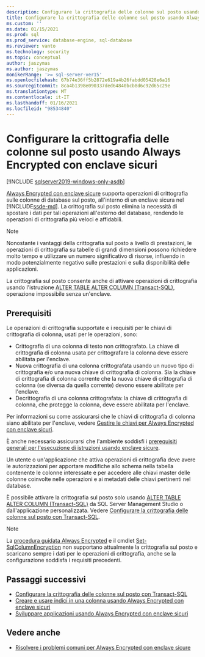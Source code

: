```yaml
---
description: Configurare la crittografia delle colonne sul posto usando Always Encrypted con enclave sicuri
title: Configurare la crittografia delle colonne sul posto usando Always Encrypted con enclave sicuri | Microsoft Docs
ms.custom: ''
ms.date: 01/15/2021
ms.prod: sql
ms.prod_service: database-engine, sql-database
ms.reviewer: vanto
ms.technology: security
ms.topic: conceptual
author: jaszymas
ms.author: jaszymas
monikerRange: '>= sql-server-ver15'
ms.openlocfilehash: 67b74e36ff5b2872e619a4b26fabdd05428e6a16
ms.sourcegitcommit: 8ca4b1398e090337ded64840bcb8d6c92d65c29e
ms.translationtype: MT
ms.contentlocale: it-IT
ms.lasthandoff: 01/16/2021
ms.locfileid: "98534840"
---
```

# <a name="configure-column-encryption-in-place-using-always-encrypted-with-secure-enclaves"></a>Configurare la crittografia delle colonne sul posto usando Always Encrypted con enclave sicuri 
[!INCLUDE [sqlserver2019-windows-only-asdb](../../../includes/applies-to-version/sqlserver2019-windows-only-asdb.md)]

[Always Encrypted con enclave sicure](always-encrypted-enclaves.md) supporta operazioni di crittografia sulle colonne di database sul posto, all'interno di un enclave sicura nel [!INCLUDE[ssde-md](../../../includes/ssde-md.md)]. La crittografia sul posto elimina la necessità di spostare i dati per tali operazioni all'esterno del database, rendendo le operazioni di crittografia più veloci e affidabili. 

> [!NOTE]
> Nonostante i vantaggi della crittografia sul posto a livello di prestazioni, le operazioni di crittografia su tabelle di grandi dimensioni possono richiedere molto tempo e utilizzare un numero significativo di risorse, influendo in modo potenzialmente negativo sulle prestazioni e sulla disponibilità delle applicazioni.

La crittografia sul posto consente anche di attivare operazioni di crittografia usando l'istruzione [ALTER TABLE ALTER COLUMN (Transact-SQL)](../../../t-sql/statements/alter-table-transact-sql.md), operazione impossibile senza un'enclave.

## <a name="prerequisites"></a>Prerequisiti
Le operazioni di crittografia supportate e i requisiti per le chiavi di crittografia di colonna, usati per le operazioni, sono:
- Crittografia di una colonna di testo non crittografato. La chiave di crittografia di colonna usata per crittografare la colonna deve essere abilitata per l'enclave.
- Nuova crittografia di una colonna crittografata usando un nuovo tipo di crittografia e/o una nuova chiave di crittografia di colonna. Sia la chiave di crittografia di colonna corrente che la nuova chiave di crittografia di colonna (se diversa da quella corrente) devono essere abilitate per l'enclave.
- Decrittografia di una colonna crittografata: la chiave di crittografia di colonna, che protegge la colonna, deve essere abilitata per l'enclave.

Per informazioni su come assicurarsi che le chiavi di crittografia di colonna siano abilitate per l'enclave, vedere [Gestire le chiavi per Always Encrypted con enclave sicuri](always-encrypted-enclaves-manage-keys.md).

È anche necessario assicurarsi che l'ambiente soddisfi i [prerequisiti generali per l'esecuzione di istruzioni usando enclave sicure](always-encrypted-enclaves-query-columns.md#prerequisites-for-running-statements-using-secure-enclaves).

Un utente o un'applicazione che attiva operazioni di crittografia deve avere le autorizzazioni per apportare modifiche allo schema nella tabella contenente le colonne interessate e per accedere alle chiavi master delle colonne coinvolte nelle operazioni e ai metadati delle chiavi pertinenti nel database.

È possibile attivare la crittografia sul posto solo usando [ALTER TABLE ALTER COLUMN (Transact-SQL)](../../../t-sql/statements/alter-table-transact-sql.md) da SQL Server Management Studio o dall'applicazione personalizzata. Vedere [Configurare la crittografia delle colonne sul posto con Transact-SQL](always-encrypted-enclaves-configure-encryption-tsql.md).

> [!NOTE]
> La [procedura guidata Always Encrypted](always-encrypted-wizard.md) e il cmdlet [Set-SqlColumnEncryption](/powershell/module/sqlserver/set-sqlcolumnencryption) non supportano attualmente la crittografia sul posto e scaricano sempre i dati per le operazioni di crittografia, anche se la configurazione soddisfa i requisiti precedenti. 

## <a name="next-steps"></a>Passaggi successivi
- [Configurare la crittografia delle colonne sul posto con Transact-SQL](always-encrypted-enclaves-configure-encryption-tsql.md)
- [Creare e usare indici in una colonna usando Always Encrypted con enclave sicuri](always-encrypted-enclaves-create-use-indexes.md)
- [Sviluppare applicazioni usando Always Encrypted con enclave sicuri](always-encrypted-enclaves-client-development.md)

## <a name="see-also"></a>Vedere anche  
- [Risolvere i problemi comuni per Always Encrypted con enclave sicure](always-encrypted-enclaves-troubleshooting.md)
